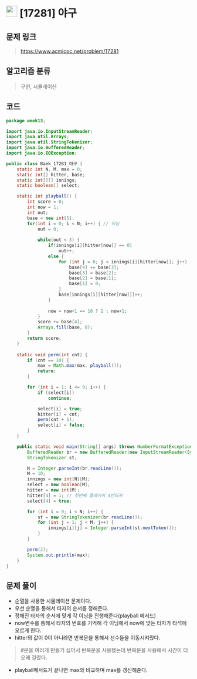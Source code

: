 # <img src="https://d2gd6pc034wcta.cloudfront.net/tier/12.svg" width="30"> [17281] 야구
## 문제 링크
> https://www.acmicpc.net/problem/17281
## 알고리즘 분류
> 구현, 시뮬레이션

## 코드
```java
package week13;

import java.io.InputStreamReader;
import java.util.Arrays;
import java.util.StringTokenizer;
import java.io.BufferedReader;
import java.io.IOException;

public class Baek_17281_야구 {
	static int N, M, max = 0;
	static int[] hitter, base;
	static int[][] innings;
	static boolean[] select;

	static int playball() {
		int score = 0;
		int now = 1;
		int out;
		base = new int[5];
		for(int i = 0; i < N; i++) { // 이닝
			out = 0;
			
			while(out < 3) {
				if(innings[i][hitter[now]] == 0)
					out++;
				else {
					for (int j = 0; j < innings[i][hitter[now]]; j++) {
						base[4] += base[3];
						base[3] = base[2];
						base[2] = base[1];
						base[1] = 0;
					}
					base[innings[i][hitter[now]]]++;
				}
				
				now = now+1 == 10 ? 1 : now+1;
			}
			score += base[4];
			Arrays.fill(base, 0);
		}
		return score;
	}
	
	static void perm(int cnt) {
		if (cnt == 10) {
			max = Math.max(max, playball());
			return;
		}

		for (int i = 1; i <= 9; i++) {
			if (select[i])
				continue;

			select[i] = true;
			hitter[i] = cnt;
			perm(cnt + 1);
			select[i] = false;
		}
	}

	public static void main(String[] args) throws NumberFormatException, IOException {
		BufferedReader br = new BufferedReader(new InputStreamReader(System.in));
		StringTokenizer st;

		N = Integer.parseInt(br.readLine());
		M = 10;
		innings = new int[N][M];
		select = new boolean[M];
		hitter = new int[M];
		hitter[4] = 1; // 첫번째 플레이어 4번타자
		select[4] = true;

		for (int i = 0; i < N; i++) {
			st = new StringTokenizer(br.readLine());
			for (int j = 1; j < M; j++) {
				innings[i][j] = Integer.parseInt(st.nextToken());
			}
		}

		perm(2);
		System.out.println(max);
	}
}
```

## 문제 풀이
* 순열을 사용한 시뮬레이션 문제이다.
* 우선 순열을 통해서 타자의 순서를 정해준다.
* 정해진 타자의 순서에 맞게 각 이닝을 진행해준다(playball 메서드)
* now변수를 통해서 타자의 번호를 기억해 각 이닝에서 now에 맞는 타자가 타석에 오르게 한다.
* hitter의 값이 0이 아니라면 반복문을 통해서 선수들을 이동시켜줬다.
> if문을 여러개 만들기 싫어서 반복문을 사용했는데 반복문을 사용해서 시간이 더 오래 걸렸다.
* playball메서드가 끝나면 max와 비교하며 max를 갱신해준다. 
